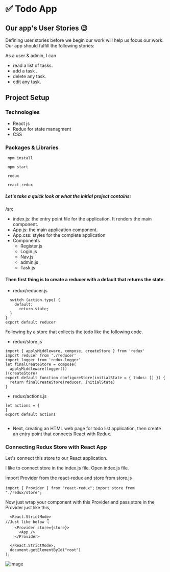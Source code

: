# ✅ Todo App

## Our app's User Stories 😉
Defining user stories before we begin our work will help us focus our work. Our app should fulfill the following stories:

As a user & admin, I can

* read a list of tasks.
* add a task .
* delete any task.
* edit any task.

## Project Setup
### Technologies
* React js
* Redux for state managment 
* CSS

### Packages & Libraries
   ``` npm install```
   
   ``` npm start```
   
   ``` redux```
    
   ``` react-redux```

##### Let's take a quick look at what the initial project contains:

/src
* index.js: the entry point file for the application. It renders the main <App> component.
* App.js: the main application component.
* App.css: styles for the complete application
* Components   
   * Register.js
   * Login.js
   * Nav.js
   * admin.js
   * Task.js
   
 #### Then first thing is to create a reducer with a default that returns the state.
* redux/reducer.js
```let reducer = (state, action) => {
  switch (action.type) {
    default:
      return state;
  }
}
export default reducer 
   ```
Following by a store that collects the todo like the following code.
   
* redux/store.js
   
```
import { applyMiddleware, compose, createStore } from 'redux'
import reducer from './reducer'
import logger from 'redux-logger'
let finalCreateStore = compose(
  applyMiddleware(logger())
)(createStore)
export default function configureStore(initialState = { todos: [] }) {
  return finalCreateStore(reducer, initialState)
}
```
   
* redux/actions.js
   
```
let actions = {
}
export default actions
   
```
   
   
* Next, creating an HTML web page for todo list application, then create an entry point that connects React with Redux.
   
### Connecting Redux Store with React App
 Let's connect this store to our React application.

I like to connect store in the index.js file.
Open index.js file.

import Provider from the react-redux and store from store.js
   
```import { Provider } from "react-redux";```
```import store from "./redux/store";```
   
Now just wrap your component with this Provider and pass store in the Provider just like this,

```  ReactDOM.render(
  <React.StrictMode>
//Just like below 👇
    <Provider store={store}>
      <App />
    </Provider>

  </React.StrictMode>,
  document.getElementById("root")
); 
   ```


   
   
![image](https://user-images.githubusercontent.com/92258765/145149510-2327ac07-3fc7-42dc-b51e-83c21b04792b.png)
   
